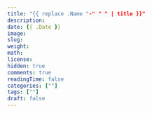 ```yaml
---
title: "{{ replace .Name "-" " " | title }}"
description: 
date: {{ .Date }}
image: 
slug: 
weight: 
math: 
license: 
hidden: true
comments: true
readingTime: false
categories: [""]
tags: [""]
draft: false
---
```

